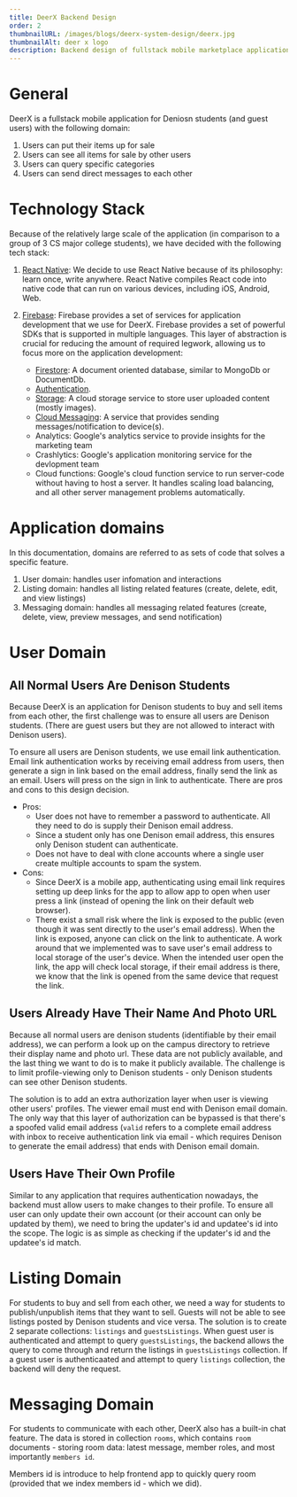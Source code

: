 ```yaml
---
title: DeerX Backend Design
order: 2
thumbnailURL: /images/blogs/deerx-system-design/deerx.jpg
thumbnailAlt: deer x logo
description: Backend design of fullstack mobile marketplace application with built-in chat function
---
```


# General

DeerX is a fullstack mobile application for Deniosn students (and guest users) with the following domain:

1. Users can put their items up for sale
2. Users can see all items for sale by other users
3. Users can query specific categories
4. Users can send direct messages to each other

# Technology Stack

Because of the relatively large scale of the application (in comparison to a group of 3 CS major college students), we have decided with the following tech stack:

1.  [React Native](https://reactnative.dev/): We decide to use React Native because of its philosophy: learn once, write anywhere. React Native compiles React code into native code that can run on various devices, including iOS, Android, Web.
2.  [Firebase](https://firebase.google.com/): Firebase provides a set of services for application development that we use for DeerX. Firebase provides a set of powerful SDKs that is supported in multiple languages. This layer of abstraction is crucial for reducing the amount of required legwork, allowing us to focus more on the application development:

    - [Firestore](https://firebase.google.com/products/firestore): A document oriented database, similar to MongoDb or DocumentDb.
    - [Authentication](https://firebase.google.com/products/auth).
    - [Storage](https://firebase.google.com/products/storage): A cloud storage service to store user uploaded content (mostly images).
    - [Cloud Messaging](https://firebase.google.com/products/cloud-messaging): A service that provides sending messages/notification to device(s).
    - Analytics: Google's analytics service to provide insights for the marketing team
    - Crashlytics: Google's application monitoring service for the devlopment team
    - Cloud functions: Google's cloud function service to run server-code without having to host a server. It handles scaling load balancing, and all other server management problems automatically.

# Application domains

In this documentation, domains are referred to as sets of code that solves a specific feature.

1. User domain: handles user infomation and interactions
2. Listing domain: handles all listing related features (create, delete, edit, and view listings)
3. Messaging domain: handles all messaging related features (create, delete, view, preview messages, and send notification)

# User Domain

## All Normal Users Are Denison Students

Because DeerX is an application for Denison students to buy and sell items from each other, the first challenge was to ensure all users are Denison students. (There are guest users but they are not allowed to interact with Denison users).

To ensure all users are Denison students, we use email link authentication. Email link authentication works by receiving email address from users, then generate a sign in link based on the email address, finally send the link as an email. Users will press on the sign in link to authenticate. There are pros and cons to this design decision.

- Pros:
  - User does not have to remember a password to authenticate. All they need to do is supply their Denison email address.
  - Since a student only has one Denison email address, this ensures only Denison student can authenticate.
  - Does not have to deal with clone accounts where a single user create multiple accounts to spam the system.
- Cons:
  - Since DeerX is a mobile app, authenticating using email link requires setting up deep links for the app to allow app to open when user press a link (instead of opening the link on their default web browser).
  - There exist a small risk where the link is exposed to the public (even though it was sent directly to the user's email address). When the link is exposed, anyone can click on the link to authenticate. A work around that we implemented was to save user's email address to local storage of the user's device. When the intended user open the link, the app will check local storage, if their email address is there, we know that the link is opened from the same device that request the link.

## Users Already Have Their Name And Photo URL

Because all normal users are denison students (identifiable by their email address), we can perform a look up on the campus directory to retrieve their display name and photo url. These data are not publicly available, and the last thing we want to do is to make it publicly available. The challenge is to limit profile-viewing only to Denison students - only Denison students can see other Denison students.

The solution is to add an extra authorization layer when user is viewing other users' profiles. The viewer email must end with Denison email domain. The only way that this layer of authorization can be bypassed is that there's a spoofed valid email address (`valid` refers to a complete email address with inbox to receive authentication link via email - which requires Denison to generate the email address) that ends with Denison email domain.

## Users Have Their Own Profile

Similar to any application that requires authentication nowadays, the backend must allow users to make changes to their profile. To ensure all user can only update their own account (or their account can only be updated by them), we need to bring the updater's id and updatee's id into the scope. The logic is as simple as checking if the updater's id and the updatee's id match.

# Listing Domain

For students to buy and sell from each other, we need a way for students to publish/unpublish items that they want to sell. Guests will not be able to see listings posted by Denison students and vice versa. The solution is to create 2 separate collections: `listings` and `guestsListings`. When guest user is authenticated and attempt to query `guestsListings`, the backend allows the query to come through and return the listings in `guestsListings` collection. If a guest user is authenticaated and attempt to query `listings` collection, the backend will deny the request.

# Messaging Domain

For students to communicate with each other, DeerX also has a built-in chat feature. The data is stored in collection `rooms`, which contains `room` documents - storing room data: latest message, member roles, and most importantly `members id`.

Members id is introduce to help frontend app to quickly query room (provided that we index members id - which we did).
